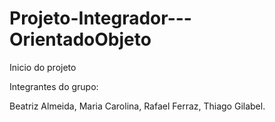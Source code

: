 # Projeto-Integrador---OrientadoObjeto
Inicio do projeto

Integrantes  do   grupo:

Beatriz  Almeida,
Maria Carolina,
Rafael Ferraz,
Thiago  Gilabel.

